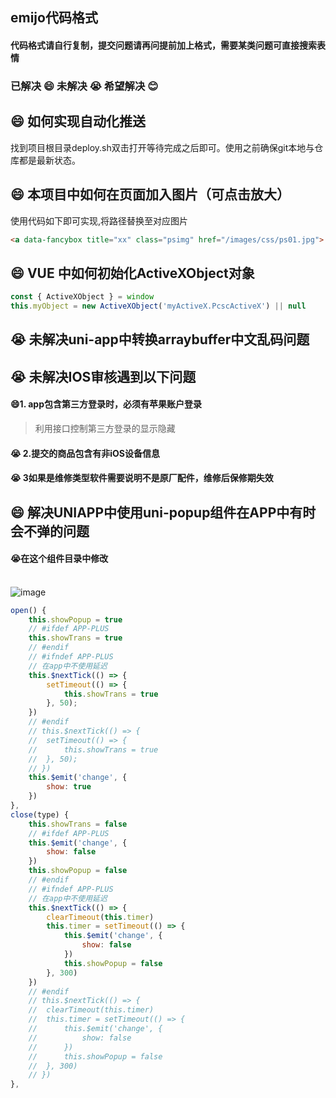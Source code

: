 <!--
 * @Desc: ---   ----
 * @Date: 2019-12-23 10:25:25
 * @LastEditors: 刘
 * @LastEditTime: 2020-04-25 08:49:38
 -->
##  emijo代码格式
#### 代码格式请自行复制，提交问题请再问提前加上格式，需要某类问题可直接搜索表情
### 已解决 :smile:  未解决 :sob:  希望解决 :blush:

## :smile: 如何实现自动化推送
找到项目根目录deploy.sh双击打开等待完成之后即可。使用之前确保git本地与仓库都是最新状态。
## :smile: 本项目中如何在页面加入图片（可点击放大）
使用代码如下即可实现,将路径替换至对应图片
``` html
<a data-fancybox title="xx" class="psimg" href="/images/css/ps01.jpg">![案例视图](/images/css/ps01.jpg)</a>
```
## :smile: VUE 中如何初始化ActiveXObject对象
``` js
const { ActiveXObject } = window
this.myObject = new ActiveXObject('myActiveX.PcscActiveX') || null
````

## :sob: 未解决uni-app中转换arraybuffer中文乱码问题

## :sob: 未解决IOS审核遇到以下问题

#### :smile:1. app包含第三方登录时，必须有苹果账户登录

> 利用接口控制第三方登录的显示隐藏

#### :sob: 2.提交的商品包含有非iOS设备信息

#### :sob: 3如果是维修类型软件需要说明不是原厂配件，维修后保修期失效

## :smile: 解决UNIAPP中使用uni-popup组件在APP中有时会不弹的问题
#### :sob:在这个组件目录中修改
<br/>![image](/image/ml.png)

```javascript
open() {
    this.showPopup = true
    // #ifdef APP-PLUS
    this.showTrans = true
    // #endif
    // #ifndef APP-PLUS
    // 在app中不使用延迟
    this.$nextTick(() => {
        setTimeout(() => {
            this.showTrans = true
        }, 50);
    })
    // #endif
    // this.$nextTick(() => {
    // 	setTimeout(() => {
    // 		this.showTrans = true
    // 	}, 50);
    // })
    this.$emit('change', {
        show: true
    })
},
close(type) {
    this.showTrans = false
    // #ifdef APP-PLUS
    this.$emit('change', {
        show: false
    })
    this.showPopup = false
    // #endif
    // #ifndef APP-PLUS
    // 在app中不使用延迟
    this.$nextTick(() => {
        clearTimeout(this.timer)
        this.timer = setTimeout(() => {
            this.$emit('change', {
                show: false
            })
            this.showPopup = false
        }, 300)
    })
    // #endif
    // this.$nextTick(() => {
    // 	clearTimeout(this.timer)
    // 	this.timer = setTimeout(() => {
    // 		this.$emit('change', {
    // 			show: false
    // 		})
    // 		this.showPopup = false
    // 	}, 300)
    // })
},
```

